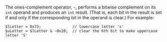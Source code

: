 The ones-complement operator, `~`, performs a bitwise complement on its `int` operand and produces an `int` result. (That 
is, each bit in the result is set if and only if the corresponding bit in the operand is clear.) For example:

```Hack
$lLetter = 0x73;              // lowercase letter 's'
$uLetter = $lLetter & ~0x20;  // clear the 6th bit to make uppercase letter 'S'
```
